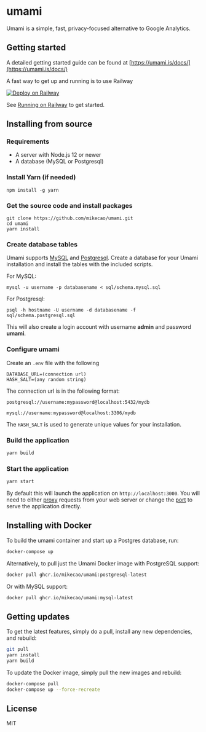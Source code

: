 # umami

Umami is a simple, fast, privacy-focused alternative to Google Analytics.

## Getting started

A detailed getting started guide can be found at [https://umami.is/docs/](https://umami.is/docs/)

A fast way to get up and running is to use Railway

[![Deploy on Railway](https://railway.app/button.svg)](https://railway.app/new/template/umami)

See [Running on Railway](https://umami.is/docs/running-on-railway) to get started.

## Installing from source

### Requirements

- A server with Node.js 12 or newer
- A database (MySQL or Postgresql)

### Install Yarn (if needed)

```
npm install -g yarn
```

### Get the source code and install packages

```
git clone https://github.com/mikecao/umami.git
cd umami
yarn install
```

### Create database tables

Umami supports [MySQL](https://www.mysql.com/) and [Postgresql](https://www.postgresql.org/).
Create a database for your Umami installation and install the tables with the included scripts.

For MySQL:

```
mysql -u username -p databasename < sql/schema.mysql.sql
```

For Postgresql:

```
psql -h hostname -U username -d databasename -f sql/schema.postgresql.sql
```

This will also create a login account with username **admin** and password **umami**.

### Configure umami

Create an `.env` file with the following

```
DATABASE_URL=(connection url)
HASH_SALT=(any random string)
```

The connection url is in the following format:
```
postgresql://username:mypassword@localhost:5432/mydb

mysql://username:mypassword@localhost:3306/mydb
```

The `HASH_SALT` is used to generate unique values for your installation.

### Build the application

```bash
yarn build
```

### Start the application

```bash
yarn start
```

By default this will launch the application on `http://localhost:3000`. You will need to either 
[proxy](https://docs.nginx.com/nginx/admin-guide/web-server/reverse-proxy/) requests from your web server
or change the [port](https://nextjs.org/docs/api-reference/cli#production) to serve the application directly.

## Installing with Docker

To build the umami container and start up a Postgres database, run:

```bash
docker-compose up
```

Alternatively, to pull just the Umami Docker image with PostgreSQL support:
```bash
docker pull ghcr.io/mikecao/umami:postgresql-latest
```

Or with MySQL support:
```bash
docker pull ghcr.io/mikecao/umami:mysql-latest
```

## Getting updates

To get the latest features, simply do a pull, install any new dependencies, and rebuild:

```bash
git pull
yarn install
yarn build
```

To update the Docker image, simply pull the new images and rebuild:

```bash
docker-compose pull
docker-compose up --force-recreate
```

## License

MIT
